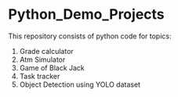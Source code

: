 # Python_Demo_Projects
This repository consists of python code for topics:

1. Grade calculator
2. Atm Simulator
3. Game of Black Jack
4. Task tracker
5. Object Detection using YOLO dataset
